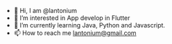 - 👋 Hi, I am @lantonium
- 👀 I’m interested in App develop in Flutter
- 🌱 I’m currently learning Java, Python and Javascript.
- 📫 How to reach me lantonium@gmail.com

<!---
lantonium/lantonium is a ✨ special ✨ repository because its `README.md` (this file) appears on your GitHub profile.
You can click the Preview link to take a look at your changes.
--->
